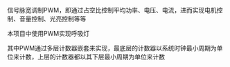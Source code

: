 信号脉宽调制PWM，即通过占空比控制平均功率、电压、电流，进而实现电机控制、音量控制、光亮控制等等

本项目中使用PWM实现呼吸灯

其中PWM通过多层计数器嵌套来实现，最底层的计数器以系统时钟最小周期为单位来计数，上层的计数器都以其下层最小周期为单位来计数


